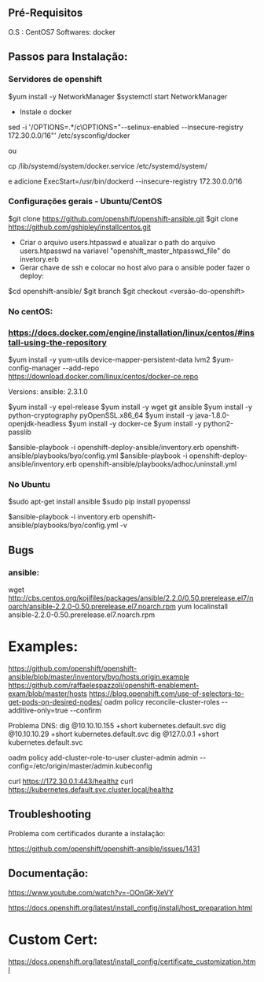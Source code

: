 
## Pré-Requisitos

O.S : CentOS7
Softwares: docker


## Passos para Instalação:

### Servidores de openshift


$yum install -y NetworkManager
$systemctl start NetworkManager

- Instale o docker

sed -i '/OPTIONS=.*/c\OPTIONS="--selinux-enabled --insecure-registry 172.30.0.0/16"' /etc/sysconfig/docker

ou

cp /lib/systemd/system/docker.service  /etc/systemd/system/

e adicione ExecStart=/usr/bin/dockerd  --insecure-registry 172.30.0.0/16

### Configurações gerais - Ubuntu/CentOS
$git clone https://github.com/openshift/openshift-ansible.git
$git clone https://github.com/gshipley/installcentos.git

- Criar o arquivo users.htpasswd e atualizar o path do arquivo users.htpasswd na variavel "openshift_master_htpasswd_file" do invetory.erb
- Gerar chave de ssh e colocar no host alvo para o ansible poder fazer o deploy:

$cd openshift-ansible/
$git branch
$git checkout <versão-do-openshift>

### No centOS:
### https://docs.docker.com/engine/installation/linux/centos/#install-using-the-repository

$yum install -y yum-utils device-mapper-persistent-data lvm2
$yum-config-manager --add-repo https://download.docker.com/linux/centos/docker-ce.repo

Versions:
ansible: 2.3.1.0

$yum install -y epel-release
$yum install -y wget git ansible
$yum install -y python-cryptography pyOpenSSL.x86_64
$yum install -y java-1.8.0-openjdk-headless
$yum install -y docker-ce
$yum install -y python2-passlib

$ansible-playbook -i openshift-deploy-ansible/inventory.erb openshift-ansible/playbooks/byo/config.yml
$ansible-playbook -i openshift-deploy-ansible/inventory.erb openshift-ansible/playbooks/adhoc/uninstall.yml

### No Ubuntu

$sudo apt-get install ansible
$sudo pip install pyopenssl

$ansible-playbook -i inventory.erb openshift-ansible/playbooks/byo/config.yml -v

## Bugs

### ansible:

wget http://cbs.centos.org/kojifiles/packages/ansible/2.2.0/0.50.prerelease.el7/noarch/ansible-2.2.0-0.50.prerelease.el7.noarch.rpm
yum localinstall ansible-2.2.0-0.50.prerelease.el7.noarch.rpm

# Examples:

https://github.com/openshift/openshift-ansible/blob/master/inventory/byo/hosts.origin.example
https://github.com/raffaelespazzoli/openshift-enablement-exam/blob/master/hosts
https://blog.openshift.com/use-of-selectors-to-get-pods-on-desired-nodes/
oadm policy reconcile-cluster-roles --additive-only=true --confirm

Problema DNS:
dig @10.10.10.155 +short kubernetes.default.svc
dig @10.10.10.29 +short kubernetes.default.svc
dig @127.0.0.1 +short kubernetes.default.svc

oadm policy add-cluster-role-to-user cluster-admin admin --config=/etc/origin/master/admin.kubeconfig

curl https://172.30.0.1:443/healthz
curl https://kubernetes.default.svc.cluster.local/healthz

## Troubleshooting

Problema com certificados durante a instalação:

https://github.com/openshift/openshift-ansible/issues/1431


## Documentação:

https://www.youtube.com/watch?v=-OOnGK-XeVY

https://docs.openshift.org/latest/install_config/install/host_preparation.html

# Custom Cert:
https://docs.openshift.org/latest/install_config/certificate_customization.html
